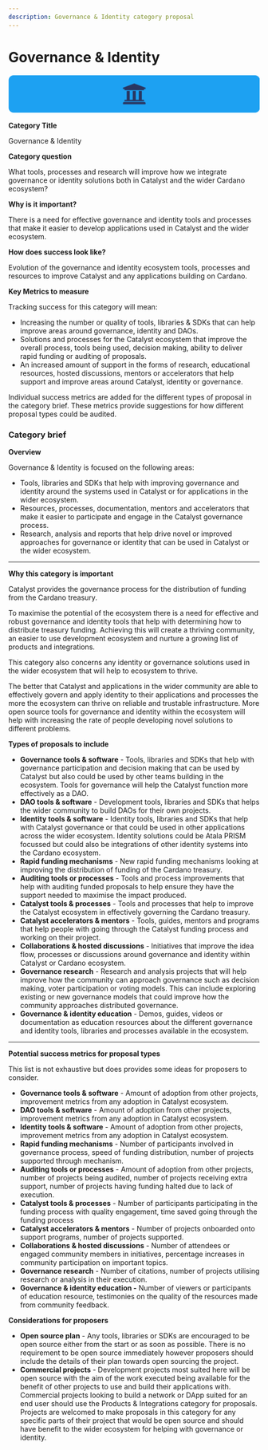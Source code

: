 ```yaml
---
description: Governance & Identity category proposal
---
```


# Governance & Identity

![](../.gitbook/assets/governance-identity-banner.png)

**Category Title**

Governance & Identity

**Category question**

What tools, processes and research will improve how we integrate governance or identity solutions both in Catalyst and the wider Cardano ecosystem?

**Why is it important?**

There is a need for effective governance and identity tools and processes that make it easier to develop applications used in Catalyst and the wider ecosystem.

**How does success look like?**

Evolution of the governance and identity ecosystem tools, processes and resources to improve Catalyst and any applications building on Cardano.

**Key Metrics to measure**

Tracking success for this category will mean:

* Increasing the number or quality of tools, libraries & SDKs that can help improve areas around governance, identity and DAOs.
* Solutions and processes for the Catalyst ecosystem that improve the overall process, tools being used, decision making, ability to deliver rapid funding or auditing of proposals.
* An increased amount of support in the forms of research, educational resources, hosted discussions, mentors or accelerators that help support and improve areas around Catalyst, identity or governance.&#x20;



Individual success metrics are added for the different types of proposal in the category brief. These metrics provide suggestions for how different proposal types could be audited.



### **Category brief**

**Overview**

Governance & Identity is focused on the following areas:

* Tools, libraries and SDKs that help with improving governance and identity around the systems used in Catalyst or for applications in the wider ecosystem.&#x20;
* Resources, processes, documentation, mentors and accelerators that make it easier to participate and engage in the Catalyst governance process.
* Research, analysis and reports that help drive novel or improved approaches for governance or identity that can be used in Catalyst or the wider ecosystem.

****

**Why this category is important**

Catalyst provides the governance process for the distribution of funding from the Cardano treasury.&#x20;

To maximise the potential of the ecosystem there is a need for effective and robust governance and identity tools that help with determining how to distribute treasury funding. Achieving this will create a thriving community, an easier to use development ecosystem and nurture a growing list of products and integrations.

This category also concerns any identity or governance solutions used in the wider ecosystem that will help to ecosystem to thrive.

The better that Catalyst and applications in the wider community are able to effectively govern and apply identity to their applications and processes the more the ecosystem can thrive on reliable and trustable infrastructure. More open source tools for governance and identity within the ecosystem will help with increasing the rate of people developing novel solutions to different problems.



**Types of proposals to include**

* **Governance tools & software** - Tools, libraries and SDKs that help with governance participation and decision making that can be used by Catalyst but also could be used by other teams building in the ecosystem. Tools for governance will help the Catalyst function more effectively as a DAO.
* **DAO tools & software** - Development tools, libraries and SDKs that helps the wider community to build DAOs for their own projects.
* **Identity tools & software** - Identity tools, libraries and SDKs that help with Catalyst governance or that could be used in other applications across the wider ecosystem. Identity solutions could be Atala PRISM focussed but could also be integrations of other identity systems into the Cardano ecosystem.
* **Rapid funding mechanisms** - New rapid funding mechanisms looking at improving the distribution of funding of the Cardano treasury.
* **Auditing tools or processes** - Tools and process improvements that help with auditing funded proposals to help ensure they have the support needed to maximise the impact produced.
* **Catalyst tools & processes** - Tools and processes that help to improve the Catalyst ecosystem in effectively governing the Cardano treasury.
* **Catalyst accelerators & mentors** - Tools, guides, mentors and programs that help people with going through the Catalyst funding process and working on their project.&#x20;
* **Collaborations & hosted discussions** - Initiatives that improve the idea flow, processes or discussions around governance and identity within Catalyst or Cardano ecosystem.
* **Governance research** - Research and analysis projects that will help improve how the community can approach governance such as decision making, voter participation or voting models. This can include exploring existing or new governance models that could improve how the community approaches distributed governance.
* **Governance & identity education** - Demos, guides, videos or documentation as education resources about the different governance and identity tools, libraries and processes available in the ecosystem.

****

**Potential success metrics for proposal types**

This list is not exhaustive but does provides some ideas for proposers to consider.

* **Governance tools & software** - Amount of adoption from other projects, improvement metrics from any adoption in Catalyst ecosystem.
* **DAO tools & software** - Amount of adoption from other projects, improvement metrics from any adoption in Catalyst ecosystem.
* **Identity tools & software** - Amount of adoption from other projects, improvement metrics from any adoption in Catalyst ecosystem.
* **Rapid funding mechanisms** - Number of participants involved in governance process, speed of funding distribution, number of projects supported through mechanism.
* **Auditing tools or processes** - Amount of adoption from other projects, number of projects being audited, number of projects receiving extra support, number of projects having funding halted due to lack of execution.
* **Catalyst tools & processes** - Number of participants participating in the funding process with quality engagement, time saved going through the funding process
* **Catalyst accelerators & mentors** - Number of projects onboarded onto support programs, number of projects supported.
* **Collaborations & hosted discussions** - Number of attendees or engaged community members in initiatives, percentage increases in community participation on important topics.
* **Governance research** - Number of citations, number of projects utilising research or analysis in their execution.
* **Governance & identity education -** Number of viewers or participants of education resource, testimonies on the quality of the resources made from community feedback.



**Considerations for proposers**

* **Open source plan** - Any tools, libraries or SDKs are encouraged to be open source either from the start or as soon as possible. There is no requirement to be open source immediately however proposers should include the details of their plan towards open sourcing the project.
* **Commercial projects** - Development projects most suited here will be open source with the aim of the work executed being available for the benefit of other projects to use and build their applications with. Commercial projects looking to build a network or DApp suited for an end user should use the Products & Integrations category for proposals. Projects are welcomed to make proposals in this category for any specific parts of their project that would be open source and should have benefit to the wider ecosystem for helping with governance or identity.
